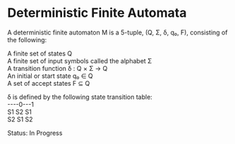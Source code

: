 # Deterministic Finite Automata
A deterministic finite automaton M is a 5-tuple, (Q, Σ, δ, q₀, F), consisting of the following:  

A finite set of states Q  
A finite set of input symbols called the alphabet Σ  
A transition function δ : Q × Σ → Q  
An initial or start state q₀ ∈ Q  
A set of accept states F ⊆ Q

δ is defined by the following state transition table:  
----0---1  
S1	S2	S1  
S2	S1	S2  


Status: In Progress  
